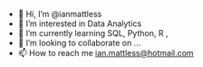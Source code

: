- 👋 Hi, I’m @ianmattless
- 👀 I’m interested in Data Analytics 
- 🌱 I’m currently learning SQL, Python, R , 
- 💞️ I’m looking to collaborate on ...
- 📫 How to reach me ian.mattless@hotmail.com 
<!---
ianmattless/ianmattless is a ✨ special ✨ repository because its `README.md` (this file) appears on your GitHub profile.
You can click the Preview link to take a look at your changes.
--->
